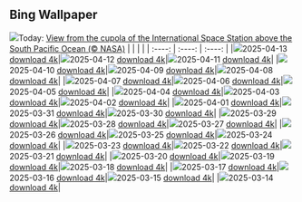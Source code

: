## Bing Wallpaper
![](./wallpaper/2025-04-13.jpg)Today: [View from the cupola of the International Space Station above the South Pacific Ocean (© NASA)](./wallpaper/2025-04-13.jpg)
|      |      |      |
| :----: | :----: | :----: |
|![](./wallpaper/2025-04-13_sm.jpg)2025-04-13 [download 4k](./wallpaper/2025-04-13.jpg)|![](./wallpaper/2025-04-12_sm.jpg)2025-04-12 [download 4k](./wallpaper/2025-04-12.jpg)|![](./wallpaper/2025-04-11_sm.jpg)2025-04-11 [download 4k](./wallpaper/2025-04-11.jpg)|
|![](./wallpaper/2025-04-10_sm.jpg)2025-04-10 [download 4k](./wallpaper/2025-04-10.jpg)|![](./wallpaper/2025-04-09_sm.jpg)2025-04-09 [download 4k](./wallpaper/2025-04-09.jpg)|![](./wallpaper/2025-04-08_sm.jpg)2025-04-08 [download 4k](./wallpaper/2025-04-08.jpg)|
|![](./wallpaper/2025-04-07_sm.jpg)2025-04-07 [download 4k](./wallpaper/2025-04-07.jpg)|![](./wallpaper/2025-04-06_sm.jpg)2025-04-06 [download 4k](./wallpaper/2025-04-06.jpg)|![](./wallpaper/2025-04-05_sm.jpg)2025-04-05 [download 4k](./wallpaper/2025-04-05.jpg)|
|![](./wallpaper/2025-04-04_sm.jpg)2025-04-04 [download 4k](./wallpaper/2025-04-04.jpg)|![](./wallpaper/2025-04-03_sm.jpg)2025-04-03 [download 4k](./wallpaper/2025-04-03.jpg)|![](./wallpaper/2025-04-02_sm.jpg)2025-04-02 [download 4k](./wallpaper/2025-04-02.jpg)|
|![](./wallpaper/2025-04-01_sm.jpg)2025-04-01 [download 4k](./wallpaper/2025-04-01.jpg)|![](./wallpaper/2025-03-31_sm.jpg)2025-03-31 [download 4k](./wallpaper/2025-03-31.jpg)|![](./wallpaper/2025-03-30_sm.jpg)2025-03-30 [download 4k](./wallpaper/2025-03-30.jpg)|
|![](./wallpaper/2025-03-29_sm.jpg)2025-03-29 [download 4k](./wallpaper/2025-03-29.jpg)|![](./wallpaper/2025-03-28_sm.jpg)2025-03-28 [download 4k](./wallpaper/2025-03-28.jpg)|![](./wallpaper/2025-03-27_sm.jpg)2025-03-27 [download 4k](./wallpaper/2025-03-27.jpg)|
|![](./wallpaper/2025-03-26_sm.jpg)2025-03-26 [download 4k](./wallpaper/2025-03-26.jpg)|![](./wallpaper/2025-03-25_sm.jpg)2025-03-25 [download 4k](./wallpaper/2025-03-25.jpg)|![](./wallpaper/2025-03-24_sm.jpg)2025-03-24 [download 4k](./wallpaper/2025-03-24.jpg)|
|![](./wallpaper/2025-03-23_sm.jpg)2025-03-23 [download 4k](./wallpaper/2025-03-23.jpg)|![](./wallpaper/2025-03-22_sm.jpg)2025-03-22 [download 4k](./wallpaper/2025-03-22.jpg)|![](./wallpaper/2025-03-21_sm.jpg)2025-03-21 [download 4k](./wallpaper/2025-03-21.jpg)|
|![](./wallpaper/2025-03-20_sm.jpg)2025-03-20 [download 4k](./wallpaper/2025-03-20.jpg)|![](./wallpaper/2025-03-19_sm.jpg)2025-03-19 [download 4k](./wallpaper/2025-03-19.jpg)|![](./wallpaper/2025-03-18_sm.jpg)2025-03-18 [download 4k](./wallpaper/2025-03-18.jpg)|
|![](./wallpaper/2025-03-17_sm.jpg)2025-03-17 [download 4k](./wallpaper/2025-03-17.jpg)|![](./wallpaper/2025-03-16_sm.jpg)2025-03-16 [download 4k](./wallpaper/2025-03-16.jpg)|![](./wallpaper/2025-03-15_sm.jpg)2025-03-15 [download 4k](./wallpaper/2025-03-15.jpg)|
|![](./wallpaper/2025-03-14_sm.jpg)2025-03-14 [download 4k](./wallpaper/2025-03-14.jpg)|